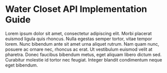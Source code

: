 # Water Closet API Implementation Guide  

Lorem ipsum dolor sit amet, consectetur adipiscing elit. Morbi placerat euismod ligula quis rhoncus. Nulla egestas semper tortor, vitae tempor lorem. Nunc bibendum ante sit amet urna aliquet rutrum. Nam quam nunc, posuere ac ornare nec, rhoncus ac erat. Ut vestibulum euismod velit at pharetra. Donec faucibus bibendum metus, eget aliquam libero dictum sed. Curabitur molestie id tortor nec feugiat. Integer blandit condimentum neque eget bibendum.
